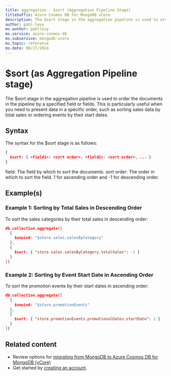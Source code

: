 ```yaml
---
title: aggregation - $sort (Aggregation Pipeline Stage)
titleSuffix: Azure Cosmos DB for MongoDB vCore
description: The $sort stage in the aggregation pipeline is used to order the documents in the pipeline by a specified field or fields.
author: gahl-levy
ms.author: gahllevy
ms.service: azure-cosmos-db
ms.subservice: mongodb-vcore
ms.topic: reference
ms.date: 08/27/2024
---
```


# $sort (as Aggregation Pipeline stage)
The $sort stage in the aggregation pipeline is used to order the documents in the pipeline by a specified field or fields. This is particularly useful when you need to present data in a specific order, such as sorting sales data by total sales or ordering events by their start dates.

## Syntax
The syntax for the $sort stage is as follows:

```json
{
  $sort: { <field1>: <sort order>, <field2>: <sort order>, ... }
}
```

field: The field by which to sort the documents.
sort order: The order in which to sort the field. 1 for ascending order and -1 for descending order.

## Example(s)
### Example 1: Sorting by Total Sales in Descending Order
To sort the sales categories by their total sales in descending order:

```json
db.collection.aggregate([
  {
    $unwind: "$store.sales.salesByCategory"
  },
  {
    $sort: { "store.sales.salesByCategory.totalSales": -1 }
  }
])
```

### Example 2: Sorting by Event Start Date in Ascending Order
To sort the promotion events by their start dates in ascending order:

```json
db.collection.aggregate([
  {
    $unwind: "$store.promotionEvents"
  },
  {
    $sort: { "store.promotionEvents.promotionalDates.startDate": 1 }
  }
])
```

## Related content

- Review options for [migrating from MongoDB to Azure Cosmos DB for MongoDB (vCore)](../../migration-options.md)
- Get started by [creating an account](../../quickstart-portal.md).